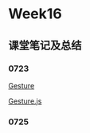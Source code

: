 # Week16

## 课堂笔记及总结

### 0723

[Gesture](./0723.md)

[Gesture.js](./gesture/index.js)


### 0725




